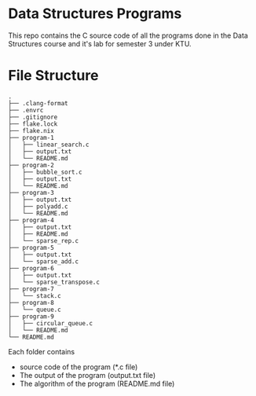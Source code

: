 # Data Structures Programs
This repo contains the C source code of all the programs done in the Data Structures course and it's lab for semester 3 under KTU.

# File Structure
```
.
├── .clang-format
├── .envrc
├── .gitignore
├── flake.lock
├── flake.nix
├── program-1
│   ├── linear_search.c
│   ├── output.txt
│   └── README.md
├── program-2
│   ├── bubble_sort.c
│   ├── output.txt
│   └── README.md
├── program-3
│   ├── output.txt
│   ├── polyadd.c
│   └── README.md
├── program-4
│   ├── output.txt
│   ├── README.md
│   └── sparse_rep.c
├── program-5
│   ├── output.txt
│   └── sparse_add.c
├── program-6
│   ├── output.txt
│   └── sparse_transpose.c
├── program-7
│   └── stack.c
├── program-8
│   └── queue.c
├── program-9
│   ├── circular_queue.c
│   └── README.md
└── README.md
```
Each folder contains
- source code of the program (*.c file) 
- The output of the program (output.txt file)
- The algorithm of the program (README.md file)